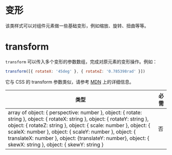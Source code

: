 # 变形

该类样式可以对组件元素做一些基础变形，例如缩放、旋转、扭曲等等。

# transform

`transform` 可以传入多个变形的参数数组，完成对原元素的变形操作。例如：

```jsx
transform([{ rotateX: '45deg' }, { rotateZ: '0.785398rad' }])
```

它与 CSS 的 transform 参数类似，请参考 [MDN](//developer.mozilla.org/zh-CN/docs/Web/CSS/transform) 上的详细信息。

| 类型                                                                                                                                                                                                                                                                                                                                                    | 必需 |
| ------------------------------------------------------------------------------------------------------------------------------------------------------------------------------------------------------------------------------------------------------------------------------------------------------------------------------------------------------- | -------- |
| array of object: { perspective: number }, object: { rotate: string }, object: { rotateX: string }, object: { rotateY: string }, object: { rotateZ: string }, object: { scale: number }, object: { scaleX: number }, object: { scaleY: number }, object: { translateX: number }, object: {translateY: number}, object: { skewX: string }, object: { skewY: string } | 否       |
